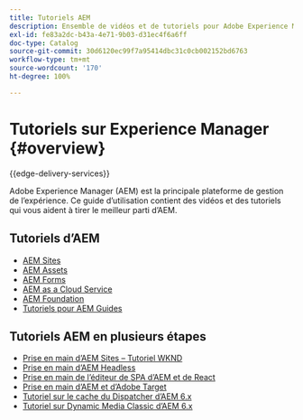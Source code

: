 ```yaml
---
title: Tutoriels AEM
description: Ensemble de vidéos et de tutoriels pour Adobe Experience Manager.
exl-id: fe83a2dc-b43a-4e71-9b03-d31ec4f6a6ff
doc-type: Catalog
source-git-commit: 30d6120ec99f7a95414dbc31c0cb002152bd6763
workflow-type: tm+mt
source-wordcount: '170'
ht-degree: 100%

---
```


# Tutoriels sur Experience Manager {#overview}

{{edge-delivery-services}}

Adobe Experience Manager (AEM) est la principale plateforme de gestion de l’expérience. Ce guide d’utilisation contient des vidéos et des tutoriels qui vous aident à tirer le meilleur parti d’AEM.

## Tutoriels d’AEM

+ [AEM Sites](https://experienceleague.adobe.com/docs/experience-manager-learn/sites/overview.html?lang=fr)
+ [AEM Assets](https://experienceleague.adobe.com/docs/experience-manager-learn/assets/overview.html?lang=fr)
+ [AEM Forms](https://experienceleague.adobe.com/docs/experience-manager-learn/forms/overview.html?lang=fr)
+ [AEM as a Cloud Service](https://experienceleague.adobe.com/docs/experience-manager-learn/cloud-service/overview.html?lang=fr)
+ [AEM Foundation](https://experienceleague.adobe.com/docs/experience-manager-learn/foundation/overview.html?lang=fr)
+ [Tutoriels pour AEM Guides](https://experienceleague.adobe.com/docs/experience-manager-guides-learn/tutorials/overview.html?lang=fr)

## Tutoriels AEM en plusieurs étapes

+ [Prise en main d’AEM Sites – Tutoriel WKND](https://experienceleague.adobe.com/docs/experience-manager-learn/getting-started-wknd-tutorial-develop/overview.html?lang=fr)
+ [Prise en main d’AEM Headless](https://experienceleague.adobe.com/docs/experience-manager-learn/getting-started-with-aem-headless/overview.html?lang=fr)
+ [Prise en main de l’éditeur de SPA d’AEM et de React](https://experienceleague.adobe.com/docs/experience-manager-learn/spa-react-tutorial/overview.html?lang=fr)
+ [Prise en main d’AEM et d’Adobe Target](https://experienceleague.adobe.com/docs/experience-manager-learn/aem-target-tutorial/overview.html?lang=fr)
+ [Tutoriel sur le cache du Dispatcher d’AEM 6.x](https://experienceleague.adobe.com/docs/experience-manager-learn/dispatcher-tutorial/overview.html?lang=fr)
+ [Tutoriel sur Dynamic Media Classic d’AEM 6.x](https://experienceleague.adobe.com/docs/experience-manager-learn/dynamic-media-classic-tutorial/overview.html?lang=fr)
